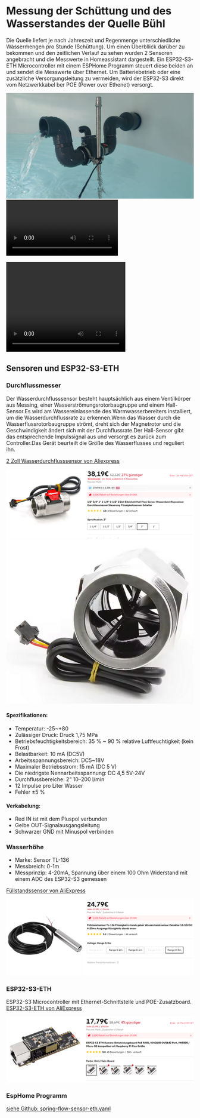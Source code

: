 # Messung der Schüttung und des Wasserstandes der Quelle Bühl

Die Quelle liefert je nach Jahreszeit und Regenmenge unterschiedliche Wassermengen pro Stunde (Schüttung). Um einen Überbllick darüber zu bekommen und den zeitlichen Verlauf zu sehen wurden 2 Sensoren angebracht und die Messwerte in Homeassistant dargestellt. 
Ein ESP32-S3-ETH Microcontroller mit einem ESPHome Programm steuert diese beiden an und sendet die Messwerte über Ethernet. 
Um Batteriebetrieb oder eine zusätzliche Versorgungsleitung zu vermeiden, wird der ESP32-S3 direkt vom Netzwerkkabel ber POE (Power over Ethenet) versorgt.

![Durchfluss-Aufbau_1](images/Durchfluss-Aufbau_1.jpeg)
![Video](images/Video_Durchfluss-Aufbau.mp4)

<video width="320" height="240" controls>
  <source src="images/Video_Durchfluss-Aufbau.mp4" type="video/mp4">
</video>

## Sensoren und ESP32-S3-ETH

### Durchflussmesser
Der Wasserdurchflusssensor besteht hauptsächlich aus einem Ventilkörper aus Messing, einer Wasserströmungsrotorbaugruppe und einem Hall-Sensor.Es wird am Wassereinlassende des Warmwasserbereiters installiert, um die Wasserdurchflussrate zu erkennen.Wenn das Wasser durch die Wasserflussrotorbaugruppe strömt, dreht sich der Magnetrotor und die Geschwindigkeit ändert sich mit der Durchflussrate.Der Hall-Sensor gibt das entsprechende Impulssignal aus und versorgt es zurück zum Controller.Das Gerät beurteilt die Größe des Wasserflusses und reguliert ihn.

[2 Zoll Wasserdurchflusssensor von Aliexpress](https://de.aliexpress.com/item/1005005590947529.html?spm=a2g0o.order_list.order_list_main.23.64fc5c5fTtG8rC&gatewayAdapt=glo2deu)

![Wasserdurchflusssensor_1](images/Wasserdurchflusssensor_1.png)
![Wasserdurchflusssensor_2](images/Wasserdurchflusssensor_2.png)

#### Spezifikationen:
- Temperatur: -25~+80
- Zulässiger Druck: Druck 1,75 MPa
- Betriebsfeuchtigkeitsbereich: 35 % ~ 90 % relative Luftfeuchtigkeit (kein Frost)
- Belastbarkeit: 10 mA (DC5V)
- Arbeitsspannungsbereich: DC5~18V
- Maximaler Betriebsstrom: 15 mA (DC 5 V)
- Die niedrigste Nennarbeitsspannung: DC 4,5 5V-24V
- Durchflussbereiche: 2“ 10–200 l/min
- 12 Impulse pro Liter Wasser
- Fehler ±5 %

#### Verkabelung:
- Red IN ist mit dem Pluspol verbunden
- Gelbe OUT-Signalausgangsleitung
- Schwarzer GND mit Minuspol verbinden

### Wasserhöhe
- Marke: Sensor TL-136
- Messbreich: 0-1m
- Messprinzip: 4-20mA, Spannung über einem 100 Ohm Widerstand mit einem ADC des ESP32-S3 gemessen 

[Füllstandssensor von AliExpress](https://www.aliexpress.com/p/order/index.html?spm=a2g0o.home.headerAcount.2.22e712e21IF8nH)

![Wasserstandsensor](images/Wasserstandsensor_1.png)

### ESP32-S3-ETH
ESP32-S3 Microcontroller mit Ethernet-Schnittstelle und POE-Zusatzboard. 
[ESP32-S3-ETH von AliExpress](https://de.aliexpress.com/item/1005007945002026.html?spm=a2g0o.order_list.order_list_main.79.64fc5c5fTtG8rC&gatewayAdapt=glo2deu)

![ESP32-S3-ETH](images/ESP32-S3-ETH.png)

### EspHome Programm

[siehe Github: spring-flow-sensor-eth.yaml](https://github.com/vrees/homeassistant/blob/master/esphome/spring-flow-sensor-eth.yaml)


